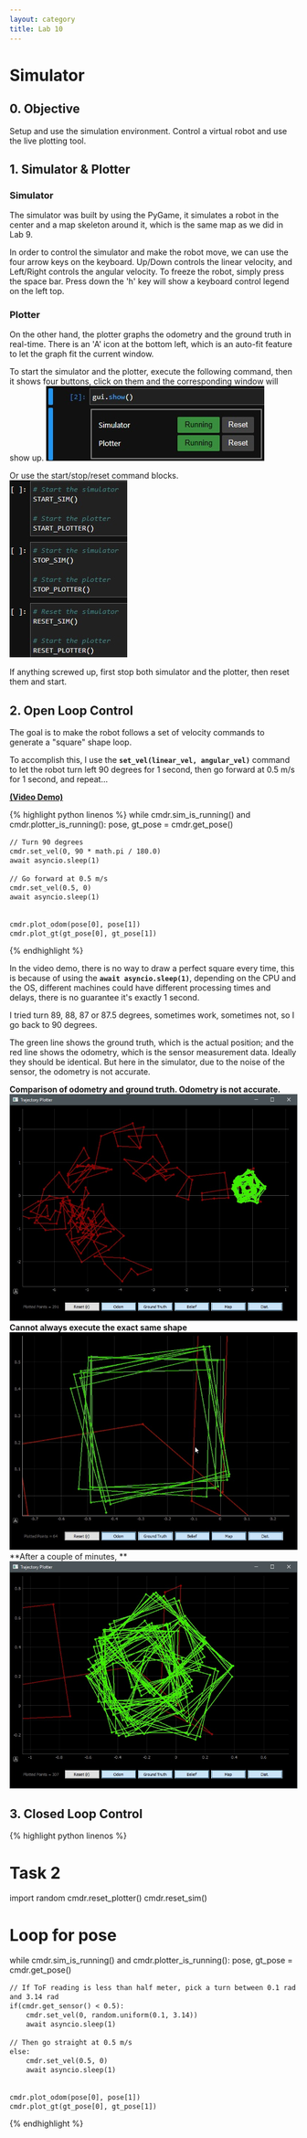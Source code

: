 ```yaml
---
layout: category
title: Lab 10
---
```


# Simulator

## 0. Objective
Setup and use the simulation environment. Control a virtual robot and use the live plotting tool.

## 1. Simulator & Plotter
### Simulator
The simulator was built by using the PyGame, it simulates a robot in the center and a map skeleton around it, which is the same map as we did in Lab 9.

In order to control the simulator and make the robot move, we can use the four arrow keys on the keyboard. Up/Down controls the linear velocity, and Left/Right controls the angular velocity. To freeze the robot, simply press the space bar. Press down the 'h' key will show a keyboard control legend on the left top.

### Plotter
On the other hand, the plotter graphs the odometry and the ground truth in real-time. There is an 'A' icon at the bottom left, which is an auto-fit feature to let the graph fit the current window.


To start the simulator and the plotter, execute the following command, then it shows four buttons, click on them and the corresponding window will show up.
![](https://github.com/soulkun/ECE5960-Fast-Robots/raw/main/labs/10/1.jpg)

Or use the start/stop/reset command blocks.
![](https://github.com/soulkun/ECE5960-Fast-Robots/raw/main/labs/10/2.jpg)


If anything screwed up, first stop both simulator and the plotter, then reset them and start.

## 2. Open Loop Control
The goal is to make the robot follows a set of velocity commands to generate a "square" shape loop.

To accomplish this, I use the **`set_vel(linear_vel, angular_vel)`** command to let the robot turn left 90 degrees for 1 second, then go forward at 0.5 m/s for 1 second, and repeat...

**[(Video Demo)](https://youtu.be/v4pSWZYt0R4)**

{% highlight python linenos %}
while cmdr.sim_is_running() and cmdr.plotter_is_running():
    pose, gt_pose = cmdr.get_pose()
    
    // Turn 90 degrees
    cmdr.set_vel(0, 90 * math.pi / 180.0)
    await asyncio.sleep(1)
    
    // Go forward at 0.5 m/s
    cmdr.set_vel(0.5, 0)
    await asyncio.sleep(1)

    
    cmdr.plot_odom(pose[0], pose[1])
    cmdr.plot_gt(gt_pose[0], gt_pose[1])
{% endhighlight %}

In the video demo, there is no way to draw a perfect square every time, this is because of using the **`await asyncio.sleep(1)`**, depending on the CPU and the OS, different machines could have different processing times and delays, there is no guarantee it's exactly 1 second.

I tried turn 89, 88, 87 or 87.5 degrees, sometimes work, sometimes not, so I go back to 90 degrees.

The green line shows the ground truth, which is the actual position; and the red line shows the odometry, which is the sensor measurement data. Ideally they should be identical. But here in the simulator, due to the noise of the sensor, the odometry is not accurate.

**Comparison of odometry and ground truth. Odometry is not accurate.**
![](https://github.com/soulkun/ECE5960-Fast-Robots/raw/main/labs/10/3.jpg)
**Cannot always execute the exact same shape**
![](https://github.com/soulkun/ECE5960-Fast-Robots/raw/main/labs/10/4.jpg)
**After a couple of minutes, **
![](https://github.com/soulkun/ECE5960-Fast-Robots/raw/main/labs/10/5.jpg)


## 3. Closed Loop Control
{% highlight python linenos %}
# Task 2
import random
cmdr.reset_plotter()
cmdr.reset_sim()

# Loop for pose
while cmdr.sim_is_running() and cmdr.plotter_is_running():
    pose, gt_pose = cmdr.get_pose()
    
    // If ToF reading is less than half meter, pick a turn between 0.1 rad and 3.14 rad
    if(cmdr.get_sensor() < 0.5):
        cmdr.set_vel(0, random.uniform(0.1, 3.14))
        await asyncio.sleep(1)

    // Then go straight at 0.5 m/s
    else:
        cmdr.set_vel(0.5, 0)
        await asyncio.sleep(1)

    
    cmdr.plot_odom(pose[0], pose[1])
    cmdr.plot_gt(gt_pose[0], gt_pose[1])
{% endhighlight %}